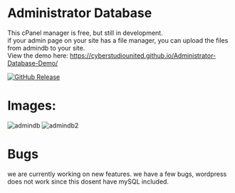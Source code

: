 # Administrator Database
This cPanel manager is free, but still in development.          
if your admin page on your site has a file manager, you can upload the files from admindb to your site.          
View the demo here: https://cyberstudiounited.github.io/Administrator-Database-Demo/          

[![GitHub Release](https://img.shields.io/github/release/Open-Shell/Open-Shell-Menu.svg)](https://github.com/CyberStudioUnited/Administrator-Database/releases/tag/4.4.160)
# Images:
![admindb](https://user-images.githubusercontent.com/72953518/111859057-55fe1c00-8914-11eb-8a84-7cb18ccc7111.PNG)
![admindb2](https://user-images.githubusercontent.com/72953518/111859060-5696b280-8914-11eb-828f-7daa6bc50f3f.PNG)

# Bugs
we are currently working on new features.
we have a few bugs, wordpress does not work since this dosent have mySQL included.
